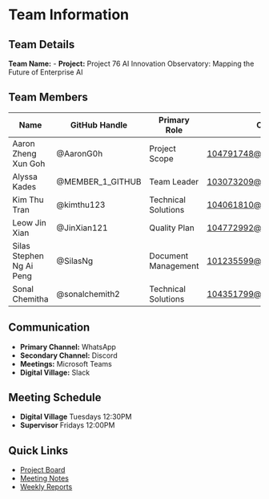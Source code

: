 # Team Information

## Team Details
**Team Name:** -
**Project:** Project 76 AI Innovation Observatory: Mapping the Future of Enterprise AI

## Team Members
| Name | GitHub Handle | Primary Role | Contact |
|------|---------------|--------------|---------|
| Aaron Zheng Xun Goh | @AaronG0h | Project Scope | 104791748@student.swin.edu.au |
| Alyssa Kades | @MEMBER_1_GITHUB | Team Leader | 103073209@student.swin.edu.au |
| Kim Thu Tran | @kimthu123 | Technical Solutions | 104061810@student.swin.edu.au |
| Leow Jin Xian | @JinXian121 | Quality Plan | 104772992@student.swin.edu.au |
| Silas Stephen Ng Ai Peng | @SilasNg | Document Management | 101235599@student.swin.edu.au |
| Sonal Chemitha | @sonalchemith2 | Technical Solutions | 104351799@student.swin.edu.au |

## Communication
- **Primary Channel:** WhatsApp
- **Secondary Channel:** Discord
- **Meetings:** Microsoft Teams
- **Digital Village:** Slack

## Meeting Schedule
- **Digital Village** Tuesdays 12:30PM
- **Supervisor** Fridays 12:00PM

## Quick Links
- [Project Board](../../projects/1)
- [Meeting Notes](meetings/)
- [Weekly Reports](reports/)
